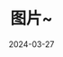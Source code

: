 ---
date: 2024-03-27
# date: 2023-01-12
# featured_image: milli-2l0CWTpcChI-unsplash.jpg
title: 图片~
# featured: true
# private: true
# description: 简介
---